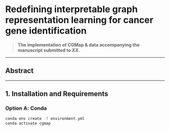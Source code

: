 # Redefining interpretable graph representation learning for cancer gene identification 

>  **The implementation of CGMap & data accompanying the manuscript submitted to _XX_.**   

---

## Abstract


---

## 1. Installation and Requirements

### Option A: Conda
```bash
conda env create -f environment.yml
conda activate cgmap




